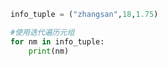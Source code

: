 
<BlogInfo title="7.元组遍历" author="白日梦想猿" pv=0 read_times=0 pre_cost_time=0分4秒 category="高级变量类型" tag_list="['高级变量类型']" create_time="2020.02.10 14:27:22" update_time="2020.02.10 14:29:02" />

```python
info_tuple = ("zhangsan",18,1.75)

#使用迭代遍历元组
for nm in info_tuple:
    print(nm)
```
